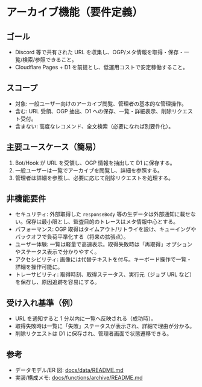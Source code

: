 # アーカイブ機能（要件定義）

## ゴール

- Discord 等で共有された URL を収集し、OGP/メタ情報を取得・保存・一覧/検索/参照できること。
- Cloudflare Pages + D1 を前提とし、低運用コストで安定稼働すること。

## スコープ

- 対象: 一般ユーザー向けのアーカイブ閲覧、管理者の基本的な管理操作。
- 含む: URL 受領、OGP 抽出、D1 への保存、一覧・詳細表示、削除リクエスト受付。
- 含まない: 高度なレコメンド、全文検索（必要になれば別要件化）。

## 主要ユースケース（簡易）

1. Bot/Hook が URL を受領し、OGP 情報を抽出して D1 に保存する。
2. 一般ユーザーは一覧でアーカイブを閲覧し、詳細を参照する。
3. 管理者は詳細を参照し、必要に応じて削除リクエストを処理する。

## 非機能要件

- セキュリティ: 外部取得した `responseBody` 等の生データは外部通知に載せない。保存は最小限とし、監査目的のトレースはメタ情報中心とする。
- パフォーマンス: OGP 取得はタイムアウト/リトライを設け、キューイングやバックオフで負荷平準化する（将来の拡張点）。
- ユーザー体験: 一覧は軽量で高速表示。取得失敗時は「再取得」オプションやステータス表示で分かりやすく。
- アクセシビリティ: 画像には代替テキストを付与。キーボード操作で一覧・詳細を操作可能に。
- トレーサビリティ: 取得時刻、取得ステータス、実行元（ジョブ URL など）を保存し、原因追跡を容易にする。

## 受け入れ基準（例）

- URL を通知すると 1 分以内に一覧へ反映される（成功時）。
- 取得失敗時は一覧に「失敗」ステータスが表示され、詳細で理由が分かる。
- 削除リクエストは D1 に保存され、管理者画面で状態遷移できる。

## 参考

- データモデル/ER 図: [docs/data/README.md](../data/README.md)
- 実装/構成メモ: [docs/functions/archive/README.md](../functions/archive/README.md)
